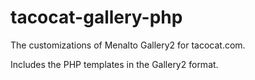 tacocat-gallery-php
===================

The customizations of Menalto Gallery2 for tacocat.com.

Includes the PHP templates in the Gallery2 format.
